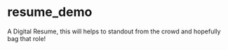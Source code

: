 # resume_demo
A Digital Resume, this will helps to standout from the crowd and hopefully bag that role!
